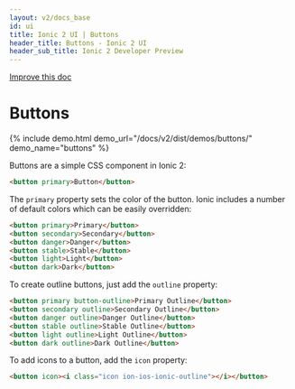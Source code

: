 ```yaml
---
layout: v2/docs_base
id: ui
title: Ionic 2 UI | Buttons
header_title: Buttons - Ionic 2 UI
header_sub_title: Ionic 2 Developer Preview
---
```

<div class="improve-docs">
  <a href='https://github.com/driftyco/ionic-site/edit/ionic2/docs/v2/ui/buttons/index.md'>
    Improve this doc
  </a>
</div>

<div class="docs-ui">

<h1 class="title">Buttons</h1>

{% include demo.html demo_url="/docs/v2/dist/demos/buttons/" demo_name="buttons" %}

Buttons are a simple CSS component in Ionic 2:

```html
<button primary>Button</button>
```

The `primary` property sets the color of the button. Ionic includes a number of default colors which can be easily overridden:

```html
<button primary>Primary</button>
<button secondary>Secondary</button>
<button danger>Danger</button>
<button stable>Stable</button>
<button light>Light</button>
<button dark>Dark</button>
```

To create outline buttons, just add the `outline` property:

```html
<button primary button-outline>Primary Outline</button>
<button secondary outline>Secondary Outline</button>
<button danger outline>Danger Outline</button>
<button stable outline>Stable Outline</button>
<button light outline>Light Outline</button>
<button dark outline>Dark Outline</button>
```

To add icons to a button, add the `icon` property:

```html
<button icon><i class="icon ion-ios-ionic-outline"></i></button>
```

</div>
